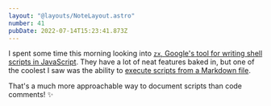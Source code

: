 ```yaml
---
layout: "@layouts/NoteLayout.astro"
number: 41
pubDate: 2022-07-14T15:23:41.873Z
---
```

I spent some time this morning looking into [`zx`, Google's tool for writing shell scripts in JavaScript](https://github.com/google/zx). They have a lot of neat features baked in, but one of the coolest I saw was the ability to [execute scripts from a Markdown file](https://github.com/google/zx/blob/main/docs/markdown.md).

That's a much more approachable way to document scripts than code comments! ✨